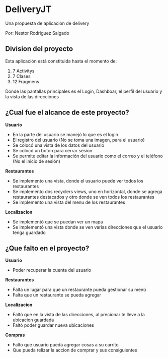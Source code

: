 # DeliveryJT
Una propuesta de aplicacion de delivery

Por: Nestor Rodriguez Salgado


## Division del proyecto

Esta aplicación está constituida hasta el momento de:

1. 7 Activitys
2. 7 Clases
3. 12 Fragmens

Donde las pantallas principales es el Login, Dashboar, el perfil del usuario y la vista de las direcciones

## ¿Cual fue el alcance de este proyecto?

**Usuario**

* En la parte del usuario se manejó lo que es el login
* El registro del usuario (No se toma una imagen, para el usuario)
* Se colocó una vista de los datos del usuario
* Se colocó un boton para cerrar sesion
* Se permite editar la información del usuario como el correo y el teléfono (No el inicio de sesión)

**Restaurantes**

* Se implemento una vista, donde el usuario puede ver todos los restaurantes
* Se implemento dos recyclers views, uno en horizontal, donde se agrega restaurantes destacados y otro donde se ven todos los restaurantes
* Se implemento una vista del menu de los restaurantes

**Localizacion**

* Se implementó que se puedan ver un mapa
* Se implementó una vista donde se ven varias direcciones que el usuario tenga guardado

## ¿Que falto en el proyecto?

**Usuario**

* Poder recuperar la cuenta del usuario

**Restaurantes**

* Falta un lugar para que un restaurante pueda gestionar su menú
* Falta que un restaurante se pueda agregar 

**Localizacion**

* Faltó que en la vista de las direcciones, al precionar te lleve a la ubicacion guardada
* Faltó poder guardar nueva ubicaciones

**Compras**

* Falto que usuario pueda agregar cosas a su carrito
* Que pueda relizar la accion de comprar y sus consiguientes